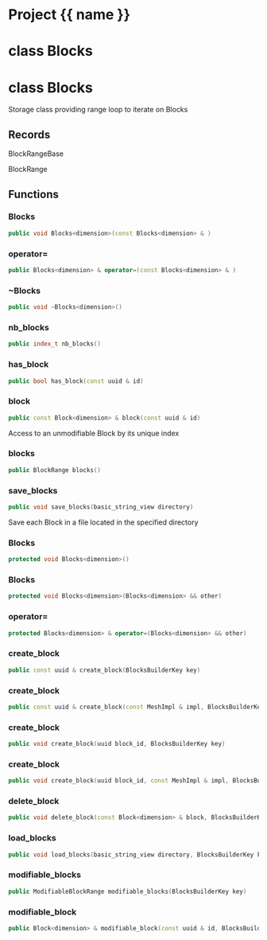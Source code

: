 <script setup>
import {useRoute} from 'vitepress'
const {path} = useRoute()
const tokens = path.split('/')
const words = tokens[2].split('-');
for (let i = 0; i < words.length; i++) {
    words[i] = words[i].charAt(0).toUpperCase() + words[i].slice(1);
    words[i] = words[i].replace('geode', 'Geode')
}
const name = words.join('-');
</script>
# Project {{ name }}

# class Blocks


# class Blocks


 Storage class providing range loop to iterate on Blocks



## Records

BlockRangeBase

BlockRange



## Functions

### Blocks

```cpp
public void Blocks<dimension>(const Blocks<dimension> & )
```


### operator=

```cpp
public Blocks<dimension> & operator=(const Blocks<dimension> & )
```


### ~Blocks

```cpp
public void ~Blocks<dimension>()
```


### nb_blocks

```cpp
public index_t nb_blocks()
```


### has_block

```cpp
public bool has_block(const uuid & id)
```


### block

```cpp
public const Block<dimension> & block(const uuid & id)
```


 Access to an unmodifiable Block by its unique index

### blocks

```cpp
public BlockRange blocks()
```


### save_blocks

```cpp
public void save_blocks(basic_string_view directory)
```


 Save each Block in a file located in the specified directory

### Blocks

```cpp
protected void Blocks<dimension>()
```


### Blocks

```cpp
protected void Blocks<dimension>(Blocks<dimension> && other)
```


### operator=

```cpp
protected Blocks<dimension> & operator=(Blocks<dimension> && other)
```


### create_block

```cpp
public const uuid & create_block(BlocksBuilderKey key)
```


### create_block

```cpp
public const uuid & create_block(const MeshImpl & impl, BlocksBuilderKey key)
```


### create_block

```cpp
public void create_block(uuid block_id, BlocksBuilderKey key)
```


### create_block

```cpp
public void create_block(uuid block_id, const MeshImpl & impl, BlocksBuilderKey key)
```


### delete_block

```cpp
public void delete_block(const Block<dimension> & block, BlocksBuilderKey key)
```


### load_blocks

```cpp
public void load_blocks(basic_string_view directory, BlocksBuilderKey key)
```


### modifiable_blocks

```cpp
public ModifiableBlockRange modifiable_blocks(BlocksBuilderKey key)
```


### modifiable_block

```cpp
public Block<dimension> & modifiable_block(const uuid & id, BlocksBuilderKey key)
```




